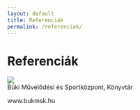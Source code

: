 ```yaml
---
layout: default
title: Referenciák
permalink: /referenciak/
---
```

<div class="headline">
    <h1>Referenciák</h1>
</div>
<div class="boxContainerLighter">
    <div class="refBox" data-aos="fade-right" data-aos-delay="300">
        <div>
            <img src="..\img/mockup_buk.png" class="refBoxImg"/>
        </div>
        <div>
            <span class="refBoxTitle">Büki Művelődési és Sportközpont, Könyvtár</span>
            <p>www.bukmsk.hu</p>
        </div>
    </div>
</div>

